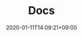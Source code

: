---
title: "Docs"
description: "Hugo zzo documentation"
date: 2020-01-11T14:09:21+09:00
draft: false
---